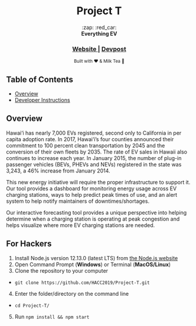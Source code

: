 <h1 align="center">Project T</h1>

<div align="center">
	:zap: :red_car:
</div>
<div align="center">
  <strong>Everything EV</strong>
</div>

<div align="center">
  <h3>
  	<a href="https://project-t.s3-us-west-1.amazonaws.com/index.html">
      Website
    </a>
  	<span> | </span>
    <a href="https://devpost.com/software/project-t">
      Devpost
    </a>
  </h3>
</div>

<div align="center">
  <sub>Built with ❤ & Milk Tea 🍵
</div>

## Table of Contents
- [Overview](#overview)
- [Developer Instructions](#for-hackers)

## Overview
Hawai‘i has nearly 7,000 EVs registered, second only to California in per capita adoption rate. In 2017, Hawai‘i’s four counties announced their commitment to 100 percent clean transportation by 2045 and the conversion of their own fleets by 2035. The rate of EV sales in Hawaii also continues to increase each year. In January 2015, the number of plug-in passenger vehicles (BEVs, PHEVs and NEVs) registered in the state was 3,243, a 46% increase from January 2014. 

This new energy initiative will require the proper infrastructure to support it. Our tool provides a dashboard for monitoring energy usage across EV charging stations, ways to help predict peak times of use, and an alert system to help notify maintainers of downtimes/shortages. 

Our interactive forecasting tool provides a unique perspective into helping determine when a charging station is operating at peak congestion and helps visualize where more EV charging stations are needed.

## For Hackers
1. Install Node.js version 12.13.0 (latest LTS) from [the Node.js website](https://nodejs.org/en/download/)
2. Open Command Prompt (**Windows**) or Terminal (**MacOS/Linux**)
3. Clone the repository to your computer 
- `git clone https://github.com/HACC2019/Project-T.git`
4. Enter the folder/directory on the command line 
- `cd Project-T/`
5. Run `npm install && npm start`